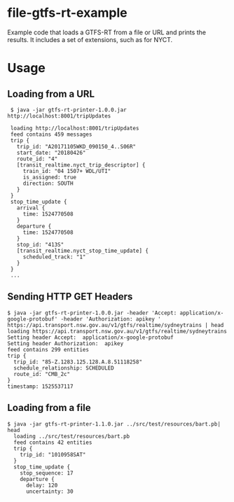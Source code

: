 # file-gtfs-rt-example

Example code that loads a GTFS-RT from a file or URL and prints the results. It includes a set of extensions, such as for NYCT. 

# Usage

## Loading from a URL
     $ java -jar gtfs-rt-printer-1.0.0.jar http://localhost:8001/tripUpdates
     
     loading http://localhost:8001/tripUpdates
     feed contains 459 messages
     trip {
       trip_id: "A20171105WKD_090150_4..S06R"
       start_date: "20180426"
       route_id: "4"
       [transit_realtime.nyct_trip_descriptor] {
         train_id: "04 1507+ WDL/UTI"
         is_assigned: true
         direction: SOUTH
       }
     }
     stop_time_update {
       arrival {
         time: 1524770508
       }
       departure {
         time: 1524770508
       }
       stop_id: "413S"
       [transit_realtime.nyct_stop_time_update] {
         scheduled_track: "1"
       }
     }
     ...

## Sending HTTP GET Headers
    $ java -jar gtfs-rt-printer-1.0.0.jar -header 'Accept: application/x-google-protobuf' -header 'Authorization: apikey ' https://api.transport.nsw.gov.au/v1/gtfs/realtime/sydneytrains | head
    loading https://api.transport.nsw.gov.au/v1/gtfs/realtime/sydneytrains
    Setting header Accept:  application/x-google-protobuf
    Setting header Authorization:  apikey 
    feed contains 299 entities
    trip {
      trip_id: "85-Z.1283.125.128.A.8.51118258"
      schedule_relationship: SCHEDULED
      route_id: "CMB_2c"
    }
    timestamp: 1525537117
    
## Loading from a file
    $ java -jar gtfs-rt-printer-1.1.0.jar ../src/test/resources/bart.pb| head
      loading ../src/test/resources/bart.pb
      feed contains 42 entities
      trip {
        trip_id: "1010958SAT"
      }
      stop_time_update {
        stop_sequence: 17
        departure {
          delay: 120
          uncertainty: 30